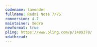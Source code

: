 ```yaml
---
codename: lavender
fullname: Redmi Note 7/7S
romversion: 4.7
maintainer: Xedro
newformat: true
pling: https://www.pling.com/p/1409378/
xdathread:
---
```

